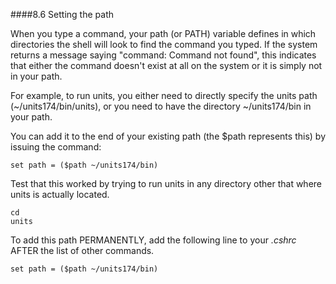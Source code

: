 
####8.6 Setting the path

When you type a command, your path (or PATH) variable defines in which directories the shell will look to find the command you typed. If the system returns a message saying "command: Command not found", this indicates that either the command doesn't exist at all on the system or it is simply not in your path.

For example, to run units, you either need to directly specify the units path (~/units174/bin/units), or you need to have the directory ~/units174/bin in your path.

You can add it to the end of your existing path (the $path represents this) by issuing the command:

```
set path = ($path ~/units174/bin)
```

Test that this worked by trying to run units in any directory other that where units is actually located.

```
cd
units
```

To add this path PERMANENTLY, add the following line to your *.cshrc* AFTER the list of other commands.

```
set path = ($path ~/units174/bin)
```
